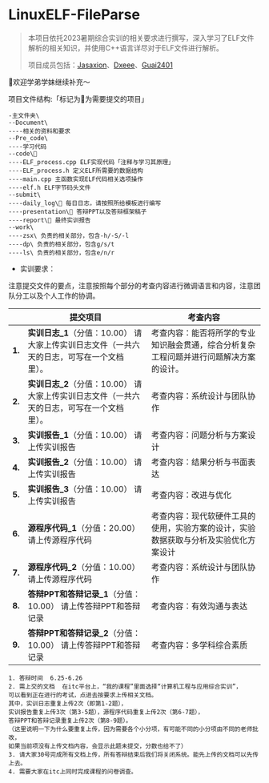 # LinuxELF-FileParse

> 本项目依托2023暑期综合实训的相关要求进行撰写，深入学习了ELF文件解析的相关知识，并使用C++语言详尽对于ELF文件进行解析。
>
> 项目成员包括：[Jasaxion](https://github.com/Jasaxion)、[Dxeee](https://github.com/Dxee-e)、[Guai2401](https://github.com/Guai001)

👋欢迎学弟学妹继续补充～

项目文件结构:「标记为🔅为需要提交的项目」

```–主文件夹
-主文件夹\
--Document\
----相关的资料和要求
--Pre_code\
----学习代码
--code\🔅
----ELF_process.cpp ELF实现代码「注释与学习其原理」
----ELF_process.h 定义ELF所需要的数据结构
----main.cpp 主函数实现ELF代码相关选项操作 
----elf.h ELF字节码头文件
--submit\
----daily_log\🔅 每日日志，请按照所给模板进行编写
----presentation\🔅 答辩PPT以及答辩框架稿子
----report\🔅 最终实训报告
--work\
----zsx\ 负责的相关部分，包含-h/-S/-l
----dp\ 负责的相关部分，包含g/s/t
----ls\ 负责的相关部分，包含e/n/r
```



- 实训要求：

注意提交文件的要点，注意按照每个部分的考查内容进行微调语言和内容，注意团队分工以及个人工作的协调。

|        | 提交项目                                                     | 考查内容                                                     |
| ------ | ------------------------------------------------------------ | ------------------------------------------------------------ |
| **1.** | **实训日志_1**（分值：10.00）  请大家上传实训日志文件（一共六天的日志，可写在一个文档里）。 | 考查内容：能否将所学的专业知识融会贯通，综合分析复杂工程问题并进行问题解决方案的设计。 |
| **2.** | **实训日志_2**（分值：10.00）  请大家上传实训日志文件（一共六天的日志，可写在一个文档里）。 | 考查内容：系统设计与团队协作                                 |
| **3.** | **实训报告_1**（分值：10.00）  请上传实训报告                | 考查内容：问题分析与方案设计                                 |
| **4.** | **实训报告_2**（分值：10.00）  请上传实训报告                | 考查内容：结果分析与书面表达                                 |
| **5.** | **实训报告_3**（分值：10.00）  请上传实训报告                | 考查内容：改进与优化                                         |
| **6.** | **源程序代码_1**（分值：20.00）  请上传源程序代码            | 考查内容：现代软硬件工具的使用，实验方案的设计，实验数据获取与分析及实验优化方案设计 |
| **7.** | **源程序代码_2**（分值：10.00）  请上传源程序代码            | 考查内容：系统设计与团队协作                                 |
| **8.** | **答辩PPT和答辩记录_1**（分值：10.00）  请上传答辩PPT和答辩记录 | 考查内容：有效沟通与表达                                     |
| **9.** | **答辩PPT和答辩记录_2**（分值：10.00）  请上传答辩PPT和答辩记录 | 考查内容：多学科综合素质                                     |

```
1. 答辩时间  6.25-6.26
2. 需上交的文档  在itc平台上，“我的课程”里面选择“计算机工程与应用综合实训”，
可以看到正在进行的考试，点进去按要求上传相关文档。
其中，实训日志重复上传2次（即第1-2题），
实训报告重复上传3次（第3-5题），源程序代码重复上传2次（第6-7题），
答辩PPT和答辩记录重复上传2次（第8-9题）。
（这里说明一下为什么要重复上传，因为需要各个小分项，有可能不同的小分项由不同的老师批改，
如果当前项没有上传文档内容，会显示此题未提交，分数也给不了）
3. 请大家30号完成所有文档上传，所有答辩结束后我们将关闭系统。能先上传的文档可以先传上去。
4. 需要大家在itc上同时完成课程的问卷调查。
```

